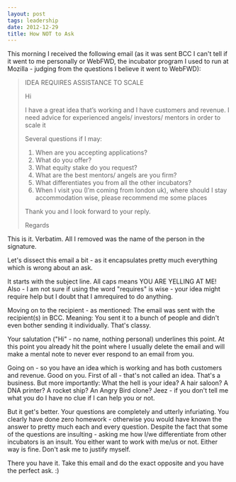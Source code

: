 ```yaml
---
layout: post
tags: leadership
date: 2012-12-29
title: How NOT to Ask
---
```

This morning I received the following email (as it was sent BCC I can't tell if it went to me personally or WebFWD, the incubator program I used to run at Mozilla - judging from the questions I believe it went to WebFWD):

> IDEA REQUIRES ASSISTANCE TO SCALE
> 
> Hi
> 
> I have a great idea that’s working and I have customers and revenue. I need advice for experienced angels/ investors/ mentors in order to scale it
> 
> Several questions if I may:
> 
> 1) When are you accepting applications?
> 2) What do you offer?
> 3) What equity stake do you request?
> 4) What are the best mentors/ angels are you firm?
> 5) What differentiates you from all the other incubators?
> 6) When I visit you (I’m coming from london uk), where should I stay accommodation wise, please recommend me some places
> 
> Thank you and I look forward to your reply.
> 
> Regards

This is it. Verbatim. All I removed was the name of the person in the signature.

Let's dissect this email a bit - as it encapsulates pretty much everything which is wrong about an ask.

It starts with the subject line. All caps means YOU ARE YELLING AT ME! Also - I am not sure if using the word "requires" is wise - your idea might require help but I doubt that I amrequired to do anything.

Moving on to the recipient - as mentioned: The email was sent with the recipient(s) in BCC. Meaning: You sent it to a bunch of people and didn't even bother sending it individually. That's classy.

Your salutation ("Hi" - no name, nothing personal) underlines this point. At this point you already hit the point where I usually delete the email and will make a mental note to never ever respond to an email from you.

Going on - so you have an idea which is working and has both customers and revenue. Good on you. First of all - that's not called an idea. That's a business. But more importantly: What the hell is your idea? A hair saloon? A DNA printer? A rocket ship? An Angry Bird clone? Jeez - if you don't tell me what you do I have no clue if I can help you or not.

But it get's better. Your questions are completely and utterly infuriating. You clearly have done zero homework - otherwise you would have known the answer to pretty much each and every question. Despite the fact that some of the questions are insulting - asking me how I/we differentiate from other incubators is an insult. You either want to work with me/us or not. Either way is fine. Don't ask me to justify myself.

There you have it. Take this email and do the exact opposite and you have the perfect ask. :)